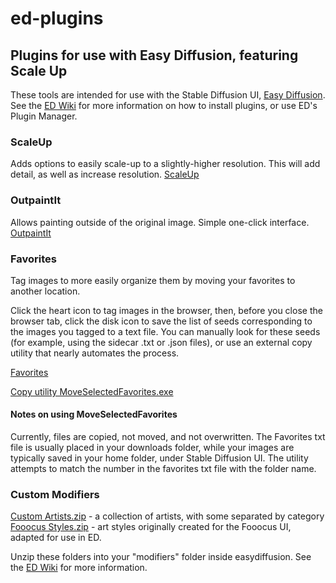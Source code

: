 # ed-plugins
## Plugins for use with Easy Diffusion, featuring Scale Up

These tools are intended for use with the Stable Diffusion UI, [Easy Diffusion](https://github.com/easydiffusion/easydiffusion).  See the [ED Wiki](https://github.com/easydiffusion/easydiffusion/wiki/UI-Plugins) for more information on how to install plugins, or use ED's Plugin Manager.

### ScaleUp

Adds options to easily scale-up to a slightly-higher resolution.  This will add detail, as well as increase resolution.
[ScaleUp](https://raw.githubusercontent.com/AvidGameFan/ed-plugins/master/scaleup.plugin.js)

### OutpaintIt

Allows painting outside of the original image.  Simple one-click interface.
[OutpaintIt](https://raw.githubusercontent.com/AvidGameFan/ed-plugins/master/OutpaintIt.plugin.js)

### Favorites

 Tag images to more easily organize them by moving your favorites to another location.

 Click the heart icon to tag images in the browser, then, before you close the browser tab, click the disk icon to save the list of seeds corresponding to the images you tagged to a text file.  You can manually look for these seeds (for example, using the sidecar .txt or .json files), or use an external copy utility that nearly automates the process.

[Favorites](https://raw.githubusercontent.com/AvidGameFan/ed-plugins/master/favorites.plugin.js)

[Copy utility MoveSelectedFavorites.exe](https://github.com/AvidGameFan/MoveSelectedFavorites/tree/main/bin/Release)

#### Notes on using MoveSelectedFavorites
Currently, files are copied, not moved, and not overwritten.  The Favorites txt file is usually placed in your downloads folder, while your images are typically saved in your home folder, under Stable Diffusion UI.  The utility attempts to match the number in the favorites txt file with the folder name.

### Custom Modifiers

[Custom Artists.zip](https://app.box.com/s/pv5t50jm3qebsiydsqnxd3pnqpj0roq7) - a collection of artists, with some separated by category  
[Fooocus Styles.zip](https://app.box.com/s/q8bf32cqinjc920wkd2tjqzk24e89b2k) - art styles originally created for the Fooocus UI, adapted for use in ED.

Unzip these folders into your "modifiers" folder inside easydiffusion. See the [ED Wiki](https://github.com/easydiffusion/easydiffusion/wiki/Custom-Modifiers) for more information.
